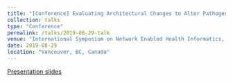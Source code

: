 ```yaml
---
title: "[Conference] Evaluating Architectural Changes to Alter Pathogen Dynamics in a Dialysis Unit"
collection: talks
type: "Conference"
permalink: /talks/2019-08-29-talk
venue: "International Symposium on Network Enabled Health Informatics, Biomedicine and Bioinformatics (HI-BI-BI). ASONAM"
date: 2019-08-29
location: "Vancouver, BC, Canada"
---
```


[Presentation slides](http://HankyuJang.github.io/files/ppt/2019_ASONAM_presentation.pdf)
